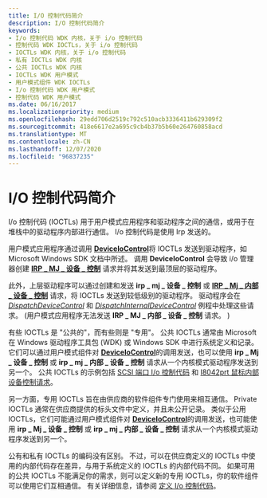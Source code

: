 ```yaml
---
title: I/O 控制代码简介
description: I/O 控制代码简介
keywords:
- I/o 控制代码 WDK 内核，关于 i/o 控制代码
- 控制代码 WDK IOCTLs，关于 i/o 控制代码
- IOCTLs WDK 内核，关于 i/o 控制代码
- 私有 IOCTLs WDK 内核
- 公共 IOCTLs WDK 内核
- IOCTLs WDK 用户模式
- 用户模式组件 WDK IOCTLs
- I/o 控制代码 WDK 用户模式
- 控制代码 WDK 用户模式
ms.date: 06/16/2017
ms.localizationpriority: medium
ms.openlocfilehash: 29edd706d2519c792c510acb3336411b629309f2
ms.sourcegitcommit: 418e6617e2a695c9cb4b37b5b60e264760858acd
ms.translationtype: MT
ms.contentlocale: zh-CN
ms.lasthandoff: 12/07/2020
ms.locfileid: "96837235"
---
```

# <a name="introduction-to-io-control-codes"></a>I/O 控制代码简介





I/o 控制代码 (IOCTLs) 用于用户模式应用程序和驱动程序之间的通信，或用于在堆栈中的驱动程序内部进行通信。 I/o 控制代码是使用 Irp 发送的。

用户模式应用程序通过调用 [**DeviceIoControl**](/windows/win32/api/ioapiset/nf-ioapiset-deviceiocontrol)将 IOCTLs 发送到驱动程序，如 Microsoft Windows SDK 文档中所述。 调用 **DeviceIoControl** 会导致 i/o 管理器创建 [**IRP \_ MJ \_ 设备 \_ 控制**](./irp-mj-device-control.md) 请求并将其发送到最顶层的驱动程序。

此外，上层驱动程序可以通过创建和发送 **irp \_ mj \_ 设备 \_ 控制** 或 [**IRP \_ Mj \_ 内部 \_ 设备 \_ 控制**](./irp-mj-internal-device-control.md) 请求，将 IOCTLs 发送到较低级别的驱动程序。 驱动程序会在 [*DispatchDeviceControl*](/windows-hardware/drivers/ddi/wdm/nc-wdm-driver_dispatch) 和 [*DispatchInternalDeviceControl*](/windows-hardware/drivers/ddi/wdm/nc-wdm-driver_dispatch) 例程中处理这些请求。  (用户模式应用程序无法发送 **IRP \_ MJ \_ 内部 \_ 设备 \_ 控制** 请求。 ) 

有些 IOCTLs 是 "公共的"，而有些则是 "专用"。 公共 IOCTLs 通常由 Microsoft 在 Windows 驱动程序工具包 (WDK) 或 Windows SDK 中进行系统定义和记录。 它们可以通过用户模式组件对 [**DeviceIoControl**](/windows/win32/api/ioapiset/nf-ioapiset-deviceiocontrol)的调用发送，也可以使用 **irp \_ Mj \_ 设备 \_ 控制** 或 **irp \_ mj \_ 内部 \_ 设备 \_ 控制** 请求从一个内核模式驱动程序发送到另一个。 公共 IOCTLs 的示例包括 [SCSI 端口 I/o 控制代码](/windows-hardware/drivers/ddi/index) 和 [I8042prt 鼠标内部设备控制请求](/windows-hardware/drivers/ddi/index)。

另一方面，专用 IOCTLs 旨在由供应商的软件组件专门使用来相互通信。 Private IOCTLs 通常在供应商提供的标头文件中定义，并且未公开记录。 类似于公用 IOCTLs，它们可能通过用户模式组件对 [**DeviceIoControl**](/windows/win32/api/ioapiset/nf-ioapiset-deviceiocontrol)的调用发送，也可能使用 **irp \_ Mj \_ 设备 \_ 控制** 或 **irp \_ mj \_ 内部 \_ 设备 \_ 控制** 请求从一个内核模式驱动程序发送到另一个。

公有和私有 IOCTLs 的编码没有区别。 不过，可以在供应商定义的 IOCTLs 中使用的内部代码存在差异，与用于系统定义的 IOCTLs 的内部代码不同。 如果可用的公共 IOCTLs 不能满足你的需求，则可以定义新的专用 IOCTLs，你的软件组件可以使用它们互相通信。 有关详细信息，请参阅 [定义 I/o 控制代码](defining-i-o-control-codes.md)。

 

